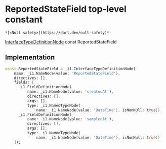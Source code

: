 


# ReportedStateField top-level constant






    *[<Null safety>](https://dart.dev/null-safety)*


[InterfaceTypeDefinitionNode](https://pub.dev/documentation/gql/0.13.0/ast/InterfaceTypeDefinitionNode-class.html) const ReportedStateField
  







## Implementation

```dart
const ReportedStateField = _i1.InterfaceTypeDefinitionNode(
    name: _i1.NameNode(value: 'ReportedStateField'),
    directives: [],
    fields: [
      _i1.FieldDefinitionNode(
          name: _i1.NameNode(value: 'createdAt'),
          directives: [],
          args: [],
          type: _i1.NamedTypeNode(
              name: _i1.NameNode(value: 'DateTime'), isNonNull: true)),
      _i1.FieldDefinitionNode(
          name: _i1.NameNode(value: 'sampledAt'),
          directives: [],
          args: [],
          type: _i1.NamedTypeNode(
              name: _i1.NameNode(value: 'DateTime'), isNonNull: true))
    ]);
```








